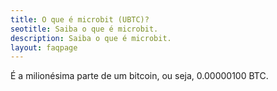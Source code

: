 ```yaml
---
title: O que é microbit (UBTC)?
seotitle: Saiba o que é microbit.
description: Saiba o que é microbit.
layout: faqpage
---
```

É a milionésima parte de um bitcoin, ou seja, 0.00000100 BTC.
